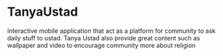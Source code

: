 # TanyaUstad
Interactive mobile application that act as a platform for community to ask daily stuff to ustad. Tanya Ustad also provide great content such as wallpaper and video to encourage community more about religion

